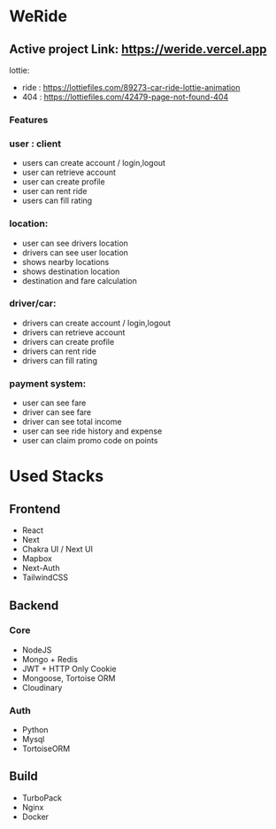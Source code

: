 # WeRide

## Active project Link: https://weride.vercel.app

lottie:
- ride : https://lottiefiles.com/89273-car-ride-lottie-animation
- 404 : https://lottiefiles.com/42479-page-not-found-404

### Features

### user : client
- users can create account / login,logout
- user can retrieve account
- user can create profile
- user can rent ride
- users can fill rating

### location:
- user can see drivers location
- drivers can see user location
- shows nearby locations
- shows destination location
- destination and fare calculation

### driver/car:
- drivers can create account / login,logout
- drivers can retrieve account
- drivers can create profile
- drivers can rent ride
- drivers can fill rating

### payment system:
- user can see fare
- driver can see fare
- driver can see total income
- user can see ride history and expense
- user can claim promo code on points

# Used Stacks

## Frontend

- React
- Next
- Chakra UI / Next UI
- Mapbox
- Next-Auth
- TailwindCSS

## Backend

### Core
- NodeJS 
- Mongo + Redis 
- JWT + HTTP Only Cookie
- Mongoose, Tortoise ORM
- Cloudinary

### Auth
- Python
- Mysql
- TortoiseORM

## Build
- TurboPack
- Nginx
- Docker
